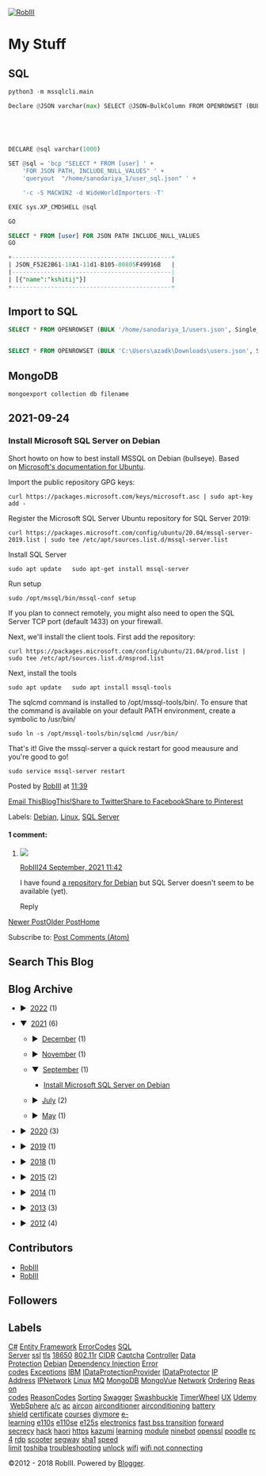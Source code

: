   

[![RobIII](https://blog.riii.nl/header/blogger)](https://blog.robiii.nl/)


# My Stuff
## SQL
```python
python3 -m mssqlcli.main

Declare @JSON varchar(max) SELECT @JSON=BulkColumn FROM OPENROWSET (BULK '/home/sanodariya_1/users.json', SINGLE_CLOB) import SELECT * FROM OPENJSON (@JSON)

  
  
  

DECLARE @sql varchar(1000)

SET @sql = 'bcp "SELECT * FROM [user] ' +
    'FOR JSON PATH, INCLUDE_NULL_VALUES" ' +
    'queryout  "/home/sanodariya_1/user_sql.json" ' +

    '-c -S MACWIN2 -d WideWorldImporters -T'

EXEC sys.XP_CMDSHELL @sql

GO

```

```sql
SELECT * FROM [user] FOR JSON PATH INCLUDE_NULL_VALUES
GO

+---------------------------------------------+
| JSON_F52E2B61-18A1-11d1-B105-00805F49916B   |
|---------------------------------------------|
| [{"name":"kshitij"}]                        |
+---------------------------------------------+
```

## Import to SQL
```sql
SELECT * FROM OPENROWSET (BULK '/home/sanodariya_1/users.json', Single_CLOB) AS import;


SELECT * FROM OPENROWSET (BULK 'C:\Users\azadk\Downloads\users.json', Single_CLOB) AS import;

```

## MongoDB

`mongoexport collection db filename`






## 2021-09-24

### Install Microsoft SQL Server on Debian

Short howto on how to best install MSSQL on Debian (bullseye). Based on [Microsoft's documentation for Ubuntu](https://docs.microsoft.com/en-us/sql/linux/quickstart-install-connect-ubuntu?view=sql-server-ver15).

Import the public repository GPG keys:

`curl https://packages.microsoft.com/keys/microsoft.asc | sudo apt-key add -`

Register the Microsoft SQL Server Ubuntu repository for SQL Server 2019:

`curl https://packages.microsoft.com/config/ubuntu/20.04/mssql-server-2019.list | sudo tee /etc/apt/sources.list.d/mssql-server.list`

Install SQL Server

`sudo apt update   sudo apt-get install mssql-server`

Run setup

`sudo /opt/mssql/bin/mssql-conf setup`

If you plan to connect remotely, you might also need to open the SQL Server TCP port (default 1433) on your firewall.

Next, we'll install the client tools. First add the repository:

`curl https://packages.microsoft.com/config/ubuntu/21.04/prod.list | sudo tee /etc/apt/sources.list.d/msprod.list`

Next, install the tools

`sudo apt update   sudo apt install mssql-tools`

The sqlcmd command is installed to /opt/mssql-tools/bin/. To ensure that the command is available on your default PATH environment, create a symbolic to /usr/bin/ 

`sudo ln -s /opt/mssql-tools/bin/sqlcmd /usr/bin/`

That's it! Give the mssql-server a quick restart for good meausure and you're good to go!

`sudo service mssql-server restart`

Posted by [RobIII](https://www.blogger.com/profile/04573618019707966117 "author profile") at [11:39](https://blog.robiii.nl/2021/09/install-microsoft-sql-server-on-debian.html "permanent link") 

[Email This](https://www.blogger.com/share-post.g?blogID=8639202304732503665&postID=1588110287015090131&target=email "Email This")[BlogThis!](https://www.blogger.com/share-post.g?blogID=8639202304732503665&postID=1588110287015090131&target=blog "BlogThis!")[Share to Twitter](https://www.blogger.com/share-post.g?blogID=8639202304732503665&postID=1588110287015090131&target=twitter "Share to Twitter")[Share to Facebook](https://www.blogger.com/share-post.g?blogID=8639202304732503665&postID=1588110287015090131&target=facebook "Share to Facebook")[Share to Pinterest](https://www.blogger.com/share-post.g?blogID=8639202304732503665&postID=1588110287015090131&target=pinterest "Share to Pinterest")

Labels: [Debian](https://blog.robiii.nl/search/label/Debian), [Linux](https://blog.robiii.nl/search/label/Linux), [SQL Server](https://blog.robiii.nl/search/label/SQL%20Server)

#### 1 comment:

1.  ![](https://3.bp.blogspot.com/-l5_U3SCPzAs/XKPHzkj_wKI/AAAAAAAAVb8/ns55Ib1HSz8rHGsWjQbCUsb-IqFZ6mz6QCK4BGAYYCw/s35/profile_compressed.jpg)
    
    [RobIII](https://www.blogger.com/profile/04573618019707966117)[24 September, 2021 11:42](https://blog.robiii.nl/2021/09/install-microsoft-sql-server-on-debian.html?showComment=1632476524475#c8852760261599471346)
    
    I have found [a repository for Debian](https://packages.microsoft.com/config/debian/11/) but SQL Server doesn't seem to be available (yet).
    
    Reply
    

[](https://www.blogger.com/comment/frame/8639202304732503665?po=1588110287015090131&hl=en&blogspotRpcToken=7949850)

[Newer Post](https://blog.robiii.nl/2021/11/using-data-protection-in-entity.html "Newer Post")[Older Post](https://blog.robiii.nl/2021/07/toshiba-airconditioner-wifi-troubles.html "Older Post")[Home](https://blog.robiii.nl/)

Subscribe to: [Post Comments (Atom)](https://blog.robiii.nl/feeds/1588110287015090131/comments/default)

[](http://robiii.me/ "RobIII's Picture")

## Search This Blog

## Blog Archive

-   ►  [2022](https://blog.robiii.nl/2022/) (1)

-   ▼  [2021](https://blog.robiii.nl/2021/) (6)
    
    -   ►  [December](https://blog.robiii.nl/2021/12/) (1)
    
    -   ►  [November](https://blog.robiii.nl/2021/11/) (1)
    
    -   ▼  [September](https://blog.robiii.nl/2021/09/) (1)
        -   [Install Microsoft SQL Server on Debian](https://blog.robiii.nl/2021/09/install-microsoft-sql-server-on-debian.html)
    
    -   ►  [July](https://blog.robiii.nl/2021/07/) (2)
    
    -   ►  [May](https://blog.robiii.nl/2021/05/) (1)

-   ►  [2020](https://blog.robiii.nl/2020/) (3)

-   ►  [2019](https://blog.robiii.nl/2019/) (1)

-   ►  [2018](https://blog.robiii.nl/2018/) (1)

-   ►  [2015](https://blog.robiii.nl/2015/) (2)

-   ►  [2014](https://blog.robiii.nl/2014/) (1)

-   ►  [2013](https://blog.robiii.nl/2013/) (3)

-   ►  [2012](https://blog.robiii.nl/2012/) (4)

## Contributors

-   [RobIII](https://www.blogger.com/profile/04573618019707966117)
-   [RobIII](https://www.blogger.com/profile/08788199644096540117)

## Followers

## Labels

[C#](https://blog.robiii.nl/search/label/C%23) [Entity Framework](https://blog.robiii.nl/search/label/Entity%20Framework) [ErrorCodes](https://blog.robiii.nl/search/label/ErrorCodes) [SQL Server](https://blog.robiii.nl/search/label/SQL%20Server) [ssl](https://blog.robiii.nl/search/label/ssl) [tls](https://blog.robiii.nl/search/label/tls) [18650](https://blog.robiii.nl/search/label/18650) [802.11r](https://blog.robiii.nl/search/label/802.11r) [CIDR](https://blog.robiii.nl/search/label/CIDR) [Captcha](https://blog.robiii.nl/search/label/Captcha) [Controller](https://blog.robiii.nl/search/label/Controller) [Data Protection](https://blog.robiii.nl/search/label/Data%20Protection) [Debian](https://blog.robiii.nl/search/label/Debian) [Dependency Injection](https://blog.robiii.nl/search/label/Dependency%20Injection) [Error codes](https://blog.robiii.nl/search/label/Error%20codes) [Exceptions](https://blog.robiii.nl/search/label/Exceptions) [IBM](https://blog.robiii.nl/search/label/IBM) [IDataProtectionProvider](https://blog.robiii.nl/search/label/IDataProtectionProvider) [IDataProtector](https://blog.robiii.nl/search/label/IDataProtector) [IP Address](https://blog.robiii.nl/search/label/IP%20Address) [IPNetwork](https://blog.robiii.nl/search/label/IPNetwork) [Linux](https://blog.robiii.nl/search/label/Linux) [MQ](https://blog.robiii.nl/search/label/MQ) [MongoDB](https://blog.robiii.nl/search/label/MongoDB) [MongoVue](https://blog.robiii.nl/search/label/MongoVue) [Network](https://blog.robiii.nl/search/label/Network) [Ordering](https://blog.robiii.nl/search/label/Ordering) [Reason codes](https://blog.robiii.nl/search/label/Reason%20codes) [ReasonCodes](https://blog.robiii.nl/search/label/ReasonCodes) [Sorting](https://blog.robiii.nl/search/label/Sorting) [Swagger](https://blog.robiii.nl/search/label/Swagger) [Swashbuckle](https://blog.robiii.nl/search/label/Swashbuckle) [TimerWheel](https://blog.robiii.nl/search/label/TimerWheel) [UX](https://blog.robiii.nl/search/label/UX) [Udemy](https://blog.robiii.nl/search/label/Udemy) [WebSphere](https://blog.robiii.nl/search/label/WebSphere) [a/c](https://blog.robiii.nl/search/label/a%2Fc) [ac](https://blog.robiii.nl/search/label/ac) [aircon](https://blog.robiii.nl/search/label/aircon) [airconditioner](https://blog.robiii.nl/search/label/airconditioner) [airconditioning](https://blog.robiii.nl/search/label/airconditioning) [battery shield](https://blog.robiii.nl/search/label/battery%20shield) [certificate](https://blog.robiii.nl/search/label/certificate) [courses](https://blog.robiii.nl/search/label/courses) [diymore](https://blog.robiii.nl/search/label/diymore) [e-learning](https://blog.robiii.nl/search/label/e-learning) [e110s](https://blog.robiii.nl/search/label/e110s) [e110se](https://blog.robiii.nl/search/label/e110se) [e125s](https://blog.robiii.nl/search/label/e125s) [electronics](https://blog.robiii.nl/search/label/electronics) [fast bss transition](https://blog.robiii.nl/search/label/fast%20bss%20transition) [forward secrecy](https://blog.robiii.nl/search/label/forward%20secrecy) [hack](https://blog.robiii.nl/search/label/hack) [haori](https://blog.robiii.nl/search/label/haori) [https](https://blog.robiii.nl/search/label/https) [kazumi](https://blog.robiii.nl/search/label/kazumi) [learning](https://blog.robiii.nl/search/label/learning) [module](https://blog.robiii.nl/search/label/module) [ninebot](https://blog.robiii.nl/search/label/ninebot) [openssl](https://blog.robiii.nl/search/label/openssl) [poodle](https://blog.robiii.nl/search/label/poodle) [rc4](https://blog.robiii.nl/search/label/rc4) [rdp](https://blog.robiii.nl/search/label/rdp) [scooter](https://blog.robiii.nl/search/label/scooter) [segway](https://blog.robiii.nl/search/label/segway) [sha1](https://blog.robiii.nl/search/label/sha1) [speed limit](https://blog.robiii.nl/search/label/speed%20limit) [toshiba](https://blog.robiii.nl/search/label/toshiba) [troubleshooting](https://blog.robiii.nl/search/label/troubleshooting) [unlock](https://blog.robiii.nl/search/label/unlock) [wifi](https://blog.robiii.nl/search/label/wifi) [wifi not connecting](https://blog.robiii.nl/search/label/wifi%20not%20connecting)

©2012 - 2018 RobIII. Powered by [Blogger](https://www.blogger.com/).